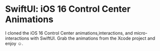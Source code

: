 # SwiftUI: iOS 16 Control Center Animations

I cloned the iOS 16 Control Center animations,interactions, and micro-interactions with SwiftUI. Grab the animations from the Xcode project and enjoy ☺️.

